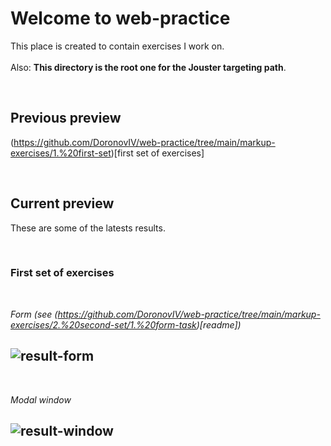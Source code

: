 # Welcome to web-practice
This place is created to contain exercises I work on.  
<br />
Also: **This directory is the root one for the Jouster targeting path**.

<br />

## Previous preview
(https://github.com/DoronovIV/web-practice/tree/main/markup-exercises/1.%20first-set)[first set of exercises]

<br />

## Current preview
These are some of the latests results.

<br />

### First set of exercises

<br />
  
  _Form (see (https://github.com/DoronovIV/web-practice/tree/main/markup-exercises/2.%20second-set/1.%20form-task)[readme])_  
  
![result-form](https://user-images.githubusercontent.com/93664113/227211386-c6246bd9-4001-43fe-a8e7-87ae7264b6b0.jpg)
---
<br />

  _Modal window_
  
![result-window](https://user-images.githubusercontent.com/93664113/227211426-2074e26b-ca0a-4c92-ad0a-140eefd0c056.jpg)
---
<br />
